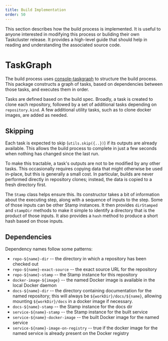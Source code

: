 ```yaml
---
title: Build Implementation
order: 50
---
```


This section describes how the build process is implemented.
It is useful to anyone interested in modifying this process or buliding their own Taskcluster release.
It provides a high-level guide that should help in reading and understanding the associated source code.

# TaskGraph

The build process uses [console-taskgraph](https://github.com/djmitche/console-taskgraph) to structure the build process.
This package constructs a graph of tasks, based on dependencies between those tasks, and executes them in order.

Tasks are defined based on the build spec.
Broadly, a task is created to clone each repository, followed by a set of additional tasks depending on `repository.kind`.
A few additional utility tasks, such as to clone docker images, are added as needed.

## Skipping

Each task is expected to skip (`utils.skip({..})`) if its outputs are already available.
This allows the build process to complete in just a few seconds when nothing has changed since the last run.

To make this tractable, a task's outputs are not to be modified by any other tasks.
This occasionally requires copying data that might otherwise be used in-place, but this is generally a small cost.
In particular, builds are never performed directly in repository clones; instead, the data is copied to a fresh directory first.

The `Stamp` class helps ensure this.
Its constructor takes a bit of information about the executing step, along with a sequence of inputs to the step.
Some of those inputs can be other Stamp instances.
It then provides `dirStamped `and `stampDir` methods to make it simple to identify a directory that is the product of those inputs.
It also provides a `hash` method to produce a short hash based on those inputs.

## Dependencies

Dependency names follow some patterns:

* `repo-${name}-dir` -- the directory in which a repository has been checked out
* `repo-${name}-exact-source` -- the exact source URL for the repository
* `repo-${name}-stamp` -- the Stamp instance for this repository
* `docker-image-${image}` -- the named Docker image is available in the local Docker daemon
* `docs-${name}-dir` -- the directory containing documentation for the named repository; this will always be `${workDir}/docs/${name}`, allowing mounting `${workDir}/docs` in a docker image if necessary.
* `docs-${name}-stamp` -- the Stamp instance for the docs dir
* `service-${name}-stamp` -- the Stamp instance for the built service
* `service-${name}-docker-image` -- the built Docker image for the named service
* `service-${name}-image-on-registry` -- true if the docker image for the named service is already present on the Docker registry
